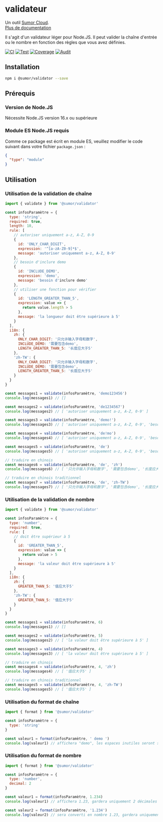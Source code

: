 # validateur

Un outil [Sumor Cloud](https://sumor.cloud).  
[Plus de documentation](https://sumor.cloud)

Il s'agit d'un validateur léger pour Node.JS.
Il peut valider la chaîne d'entrée ou le nombre en fonction des règles que vous avez définies.

[![CI](https://github.com/sumor-cloud/validator/actions/workflows/ci.yml/badge.svg)](https://github.com/sumor-cloud/validator/actions/workflows/ci.yml)
[![Test](https://github.com/sumor-cloud/validator/actions/workflows/ut.yml/badge.svg)](https://github.com/sumor-cloud/validator/actions/workflows/ut.yml)
[![Coverage](https://github.com/sumor-cloud/validator/actions/workflows/coverage.yml/badge.svg)](https://github.com/sumor-cloud/validator/actions/workflows/coverage.yml)
[![Audit](https://github.com/sumor-cloud/validator/actions/workflows/audit.yml/badge.svg)](https://github.com/sumor-cloud/validator/actions/workflows/audit.yml)

## Installation

```bash
npm i @sumor/validator --save
```

## Prérequis

### Version de Node.JS

Nécessite Node.JS version 16.x ou supérieure

### Module ES Node.JS requis

Comme ce package est écrit en module ES,
veuillez modifier le code suivant dans votre fichier `package.json` :

```json
{
  "type": "module"
}
```

## Utilisation

### Utilisation de la validation de chaîne

```js
import { validate } from '@sumor/validator'

const infosParamètre = {
  type: 'string',
  required: true,
  length: 10,
  rule: [
    // autoriser uniquement a-z, A-Z, 0-9
    {
      id: 'ONLY_CHAR_DIGIT',
      expression: '^[a-zA-Z0-9]*$',
      message: 'autoriser uniquement a-z, A-Z, 0-9'
    },
    // besoin d'inclure demo
    {
      id: 'INCLUDE_DEMO',
      expression: 'demo',
      message: 'besoin d'inclure demo'
    },
    // utiliser une fonction pour vérifier
    {
      id: 'LENGTH_GREATER_THAN_5',
      expression: value => {
        return value.length > 5
      },
      message: 'la longueur doit être supérieure à 5'
    }
  ],
  i18n: {
    zh: {
      ONLY_CHAR_DIGIT: '只允许输入字母和数字',
      INCLUDE_DEMO: '需要包含demo',
      LENGTH_GREATER_THAN_5: '长度应大于5'
    },
    'zh-TW': {
      ONLY_CHAR_DIGIT: '只允许输入字母和数字',
      INCLUDE_DEMO: '需要包含demo',
      LENGTH_GREATER_THAN_5: '长度应大于5'
    }
  }
}

const messages1 = validate(infosParamètre, 'demo123456')
console.log(messages1) // []

const messages2 = validate(infosParamètre, 'de1234567')
console.log(messages2) // [ 'autoriser uniquement a-z, A-Z, 0-9' ]

const messages3 = validate(infosParamètre, 'demo!')
console.log(messages3) // [ 'autoriser uniquement a-z, A-Z, 0-9', 'besoin d'inclure demo' ]

const messages4 = validate(infosParamètre, 'de!mo')
console.log(messages4) // [ 'autoriser uniquement a-z, A-Z, 0-9', 'besoin d'inclure demo' ]

const messages5 = validate(infosParamètre, 'de')
console.log(messages5) // [ 'autoriser uniquement a-z, A-Z, 0-9', 'besoin d'inclure demo', 'la longueur doit être supérieure à 5' ]

// traduire en chinois
const messages6 = validate(infosParamètre, 'de', 'zh')
console.log(messages6) // [ '只允许输入字母和数字', '需要包含demo', '长度应大于5' ]

// traduire en chinois traditionnel
const messages7 = validate(infosParamètre, 'de', 'zh-TW')
console.log(messages7) // [ '只允许输入字母和数字', '需要包含demo', '长度应大于5' ]
```

### Utilisation de la validation de nombre

```js
import { validate } from '@sumor/validator'

const infosParamètre = {
  type: 'number',
  required: true,
  rule: [
    // doit être supérieur à 5
    {
      id: 'GREATER_THAN_5',
      expression: value => {
        return value > 5
      },
      message: 'la valeur doit être supérieure à 5'
    }
  ],
  i18n: {
    zh: {
      GREATER_THAN_5: '值应大于5'
    },
    'zh-TW': {
      GREATER_THAN_5: '值应大于5'
    }
  }
}

const messages1 = validate(infosParamètre, 6)
console.log(messages1) // []

const messages2 = validate(infosParamètre, 5)
console.log(messages2) // [ 'la valeur doit être supérieure à 5' ]

const messages3 = validate(infosParamètre, 4)
console.log(messages3) // [ 'la valeur doit être supérieure à 5' ]

// traduire en chinois
const messages4 = validate(infosParamètre, 4, 'zh')
console.log(messages4) // [ '值应大于5' ]

// traduire en chinois traditionnel
const messages5 = validate(infosParamètre, 4, 'zh-TW')
console.log(messages5) // [ '值应大于5' ]
```

### Utilisation du format de chaîne

```js
import { format } from '@sumor/validator'

const infosParamètre = {
  type: 'string'
}

const valeur1 = format(infosParamètre, ' demo ')
console.log(valeur1) // affichera "demo", les espaces inutiles seront supprimés
```

### Utilisation du format de nombre

```js
import { format } from '@sumor/validator'

const infosParamètre = {
  type: 'number',
  decimal: 2
}

const valeur1 = format(infosParamètre, 1.234)
console.log(valeur1) // affichera 1.23, gardera uniquement 2 décimales

const valeur2 = format(infosParamètre, '1.234')
console.log(valeur2) // sera converti en nombre 1.23, gardera uniquement 2 décimales
```

